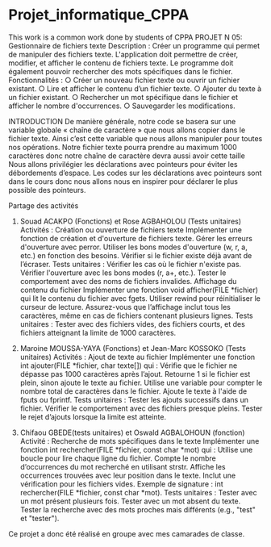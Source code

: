 # Projet_informatique_CPPA
 This work is a common work done by students of CPPA
 PROJET N 05: Gestionnaire de fichiers texte
 Description : Créer un programme qui permet de manipuler des fichiers texte. L'application
    doit permettre de créer, modifier, et afficher le contenu de fichiers texte. Le programme
    doit également pouvoir rechercher des mots spécifiques dans le fichier.
     Fonctionnalités :
○ Créer un nouveau fichier texte ou ouvrir un fichier existant.
○ Lire et afficher le contenu d’un fichier texte.
○ Ajouter du texte à un fichier existant.
○ Rechercher un mot spécifique dans le fichier et afficher le nombre d'occurrences.
○ Sauvegarder les modifications.

INTRODUCTION
De manière générale, notre code se basera sur une variable globale « chaîne de
caractère » que nous allons copier dans le fichier texte. Ainsi c’est cette variable
que nous allons manipuler pour toutes nos opérations. Notre fichier texte
pourra prendre au maximum 1000 caractères donc notre chaîne de caractère
devra aussi avoir cette taille Nous allons privilégier les déclarations avec
pointeurs pour éviter les débordements d’espace. Les codes sur les déclarations
avec pointeurs sont dans le cours donc nous allons nous en inspirer pour
déclarer le plus possible des pointeurs.

Partage des activités
1. Souad ACAKPO (Fonctions) et Rose AGBAHOLOU (Tests unitaires)
Activités :
Création ou ouverture de fichiers texte
Implémenter une fonction de création et d'ouverture de fichiers texte.
Gérer les erreurs d'ouverture avec perror.
Utiliser les bons modes d'ouverture (w, r, a, etc.) en fonction des besoins.
Vérifier si le fichier existe déjà avant de l’écraser.
Tests unitaires :
Vérifier les cas où le fichier n'existe pas.
Vérifier l'ouverture avec les bons modes (r, a+, etc.).
Tester le comportement avec des noms de fichiers invalides.
Affichage du contenu du fichier
Implémenter une fonction void afficher(FILE *fichier) qui lit le contenu du
fichier avec fgets.
Utiliser rewind pour réinitialiser le curseur de lecture.
Assurez-vous que l’affichage inclut tous les caractères, même en cas de fichiers
contenant plusieurs lignes.
Tests unitaires :
Tester avec des fichiers vides, des fichiers courts, et des fichiers atteignant la
limite de 1000 caractères.

2. Maroine MOUSSA-YAYA (Fonctions) et Jean-Marc KOSSOKO (Tests
unitaires)
Activités :
Ajout de texte au fichier
Implémenter une fonction int ajouter(FILE *fichier, char texte[]) qui :
Vérifie que le fichier ne dépasse pas 1000 caractères après l’ajout.
Retourne 1 si le fichier est plein, sinon ajoute le texte au fichier.
Utilise une variable pour compter le nombre total de caractères dans le fichier.
Ajoute le texte à l'aide de fputs ou fprintf.
Tests unitaires :
Tester les ajouts successifs dans un fichier.
Vérifier le comportement avec des fichiers presque pleins.
Tester le rejet d’ajouts lorsque la limite est atteinte.
3. Chifaou GBEDE(tests unitaires) et Oswald AGBALOHOUN (fonction)
Activité :
Recherche de mots spécifiques dans le texte
Implémenter une fonction int rechercher(FILE *fichier, const char *mot) qui :
Utilise une boucle pour lire chaque ligne du fichier.
Compte le nombre d’occurrences du mot recherché en utilisant strstr.
Affiche les occurrences trouvées avec leur position dans le texte.
Inclut une vérification pour les fichiers vides.
Exemple de signature : int rechercher(FILE *fichier, const char *mot).
Tests unitaires :
Tester avec un mot présent plusieurs fois.
Tester avec un mot absent du texte.
Tester la recherche avec des mots proches mais différents (e.g., "test" et
"tester").

Ce projet a donc été réalisé en groupe avec mes camarades de classe.
